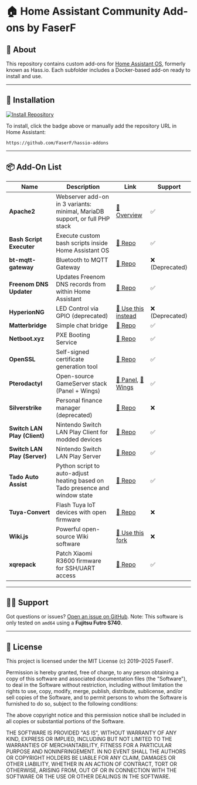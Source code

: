 # 🏠 Home Assistant Community Add-ons by FaserF

## 📖 About

This repository contains custom add-ons for [Home Assistant OS](https://www.home-assistant.io/installation/), formerly known as Hass.io. Each subfolder includes a Docker-based add-on ready to install and use.

---

## 🚀 Installation

[![Install Repository](https://my.home-assistant.io/badges/supervisor_add_addon_repository.svg)](https://my.home-assistant.io/redirect/supervisor_add_addon_repository/?repository_url=https%3A%2F%2Fgithub.com%2FFaserF%2Fhassio-addons)

To install, click the badge above or manually add the repository URL in Home Assistant:

```
https://github.com/FaserF/hassio-addons
```

---

## 📦 Add-On List

| Name                      | Description                                                                                           | Link                                                                                               | Support  |
|---------------------------|-------------------------------------------------------------------------------------------------------|----------------------------------------------------------------------------------------------------|----------|
| **Apache2**               | Webserver add-on in 3 variants: minimal, MariaDB support, or full PHP stack                          | [🔗 Overview](https://github.com/FaserF/hassio-addons/tree/master/apache2)                         | ✅        |
| **Bash Script Executer**  | Execute custom bash scripts inside Home Assistant OS                                                  | [🔗 Repo](https://github.com/FaserF/hassio-addons/tree/master/bash_script_executer)               | ✅        |
| **bt-mqtt-gateway**       | Bluetooth to MQTT Gateway                                                                             | [🔗 Repo](https://github.com/FaserF/hassio-addons/tree/master/bt-mqtt-gateway)                    | ❌ (Deprecated) |
| **Freenom DNS Updater**   | Updates Freenom DNS records from within Home Assistant                                                | [🔗 Repo](https://github.com/FaserF/hassio-addons/tree/master/freenom-dns-updater)                | ✅        |
| **HyperionNG**            | LED Control via GPIO (deprecated)                                                                     | [🔗 Use this instead](https://github.com/petersendev/hassio-addons/tree/master/hyperion)          | ❌ (Deprecated) |
| **Matterbridge**          | Simple chat bridge                                                                                    | [🔗 Repo](https://github.com/FaserF/hassio-addons/tree/master/matterbridge)                       | ✅        |
| **Netboot.xyz**           | PXE Booting Service                                                                                   | [🔗 Repo](https://github.com/FaserF/hassio-addons/tree/master/netboot-xyz)                        | ✅        |
| **OpenSSL**               | Self-signed certificate generation tool                                                               | [🔗 Repo](https://github.com/FaserF/hassio-addons/tree/master/openssl)                            | ✅        |
| **Pterodactyl**           | Open-source GameServer stack (Panel + Wings)                                                          | [🔗 Panel](https://github.com/FaserF/hassio-addons/tree/master/pterodactyl-panel), [🔗 Wings](https://github.com/FaserF/hassio-addons/tree/master/pterodactyl-wings) | ✅ |
| **Silverstrike**          | Personal finance manager (deprecated)                                                                 | [🔗 Repo](https://github.com/FaserF/hassio-addons/tree/master/silverstrike)                       | ❌        |
| **Switch LAN Play (Client)** | Nintendo Switch LAN Play Client for modded devices                                               | [🔗 Repo](https://github.com/FaserF/hassio-addons/tree/master/switch_lan_play)                    | ✅        |
| **Switch LAN Play (Server)** | Nintendo Switch LAN Play Server                                                                   | [🔗 Repo](https://github.com/FaserF/hassio-addons/tree/master/switch_lan_play_server)             | ✅        |
| **Tado Auto Assist**      | Python script to auto-adjust heating based on Tado presence and window state                         | [🔗 Repo](https://github.com/FaserF/hassio-addons/tree/master/tado_aa)                            | ✅        |
| **Tuya-Convert**          | Flash Tuya IoT devices with open firmware                                                             | [🔗 Repo](https://github.com/FaserF/hassio-addons/tree/master/tuya-convert)                       | ❌        |
| **Wiki.js**               | Powerful open-source Wiki software                                                                    | [🔗 Use this fork](https://github.com/jdeath/homeassistant-addons/tree/main/wikijs)               | ❌        |
| **xqrepack**              | Patch Xiaomi R3600 firmware for SSH/UART access                                                      | [🔗 Repo](https://github.com/FaserF/hassio-addons/tree/master/xqrepack)                           | ✅        |

---

## 🙋‍♂️ Support

Got questions or issues? [Open an issue on GitHub](https://github.com/FaserF/hassio-addons/issues).
Note: This software is only tested on `amd64` using a **Fujitsu Futro S740**.

---

## 📄 License

This project is licensed under the MIT License (c) 2019–2025 FaserF.

Permission is hereby granted, free of charge, to any person obtaining a copy
of this software and associated documentation files (the "Software"), to deal
in the Software without restriction, including without limitation the rights
to use, copy, modify, merge, publish, distribute, sublicense, and/or sell
copies of the Software, and to permit persons to whom the Software is
furnished to do so, subject to the following conditions:

The above copyright notice and this permission notice shall be included in all
copies or substantial portions of the Software.

THE SOFTWARE IS PROVIDED "AS IS", WITHOUT WARRANTY OF ANY KIND, EXPRESS OR
IMPLIED, INCLUDING BUT NOT LIMITED TO THE WARRANTIES OF MERCHANTABILITY,
FITNESS FOR A PARTICULAR PURPOSE AND NONINFRINGEMENT. IN NO EVENT SHALL THE
AUTHORS OR COPYRIGHT HOLDERS BE LIABLE FOR ANY CLAIM, DAMAGES OR OTHER
LIABILITY, WHETHER IN AN ACTION OF CONTRACT, TORT OR OTHERWISE, ARISING FROM,
OUT OF OR IN CONNECTION WITH THE SOFTWARE OR THE USE OR OTHER DEALINGS IN THE
SOFTWARE.